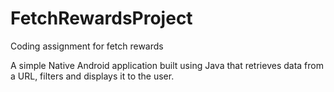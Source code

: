 # FetchRewardsProject
Coding assignment for fetch rewards

A simple Native Android application built using Java that retrieves data from a URL, filters and displays it to the user. 

